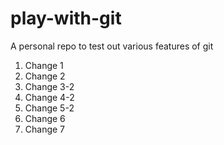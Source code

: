 # play-with-git
A personal repo to test out various features of git

1. Change 1
2. Change 2
3. Change 3-2
4. Change 4-2
5. Change 5-2
6. Change 6
7. Change 7
